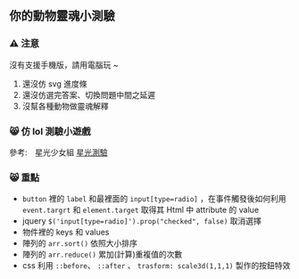 ## 你的動物靈魂小測驗

### ⚠️ 注意
沒有支援手機版，請用電腦玩 ~
1. 還沒仿 svg 進度條
2. 還沒仿選完答案、切換問題中間之延遲
3. 沒幫各種動物做靈魂解釋


### 😸 仿 lol 測驗小遊戲
參考:　星光少女組 [星光測驗](https://events.lol.garena.tw/20160920_StarGuardian/quiz)


### 😸 重點 

- ```button``` 裡的 ```label``` 和最裡面的 ```input[type=radio]``` ，在事件觸發後如何利用 ```event.targrt``` 和 ```element.target``` 取得其 Html 中 attribute 的 value
- jquery ```$('input[type=radio]').prop("checked", false)``` 取消選擇
- 物件裡的 keys 和 values
- 陣列的 ```arr.sort()``` 依照大小排序
- 陣列的 ```arr.reduce()``` 累加(計算)重複值的次數
- css 利用 ```::before```、 ```::after``` 、 ```trasform: scale3d(1,1,1)``` 製作的按鈕特效
